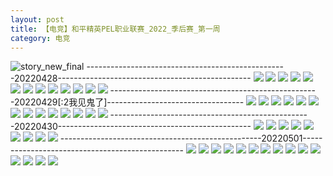 ```yaml
---
layout: post
title: 【电竞】和平精英PEL职业联赛_2022_季后赛_第一周
category: 电竞
---
```

![story_new_final](http://rab41f8zg.hd-bkt.clouddn.com/img/story_new_final_0322.png)
--------------------------------------------------20220428------------------------------------------------
![](http://ran7ztk3m.hd-bkt.clouddn.com/img/pel-220428-1.png)
![](http://ran7ztk3m.hd-bkt.clouddn.com/img/pel-220428-2.png)
![](http://ran7ztk3m.hd-bkt.clouddn.com/img/pel-220428-3.png)
![](http://ran7ztk3m.hd-bkt.clouddn.com/img/pel-220428-4.png)
![](http://ran7ztk3m.hd-bkt.clouddn.com/img/pel-220428-5.png)
![](http://ran7ztk3m.hd-bkt.clouddn.com/img/pel-220428-6.png)
![](http://ran7ztk3m.hd-bkt.clouddn.com/img/pel-220428-7.png)
![](http://ran7ztk3m.hd-bkt.clouddn.com/img/pel-220428-8.png)
![](http://ran7ztk3m.hd-bkt.clouddn.com/img/pel-220428-9.png)
![](http://ran7ztk3m.hd-bkt.clouddn.com/img/pel-220428-10.png)
![](http://ran7ztk3m.hd-bkt.clouddn.com/img/pel-220428-11.png)
![](http://ran7ztk3m.hd-bkt.clouddn.com/img/pel-220428-12.png)
![](http://ran7ztk3m.hd-bkt.clouddn.com/img/pel-220428-13.png)
----------------------------------------------------20220429[:2我见鬼了]----------------------------------
![](http://ran7ztk3m.hd-bkt.clouddn.com/img/pel-220429-14.jpg)
![](http://ran7ztk3m.hd-bkt.clouddn.com/img/pel-220429-1.png)
![](http://ran7ztk3m.hd-bkt.clouddn.com/img/pel-220429-2.png)
![](http://ran7ztk3m.hd-bkt.clouddn.com/img/pel-220429-3.png)
![](http://ran7ztk3m.hd-bkt.clouddn.com/img/pel-220429-4.png)
![](http://ran7ztk3m.hd-bkt.clouddn.com/img/pel-220429-5.png)
![](http://ran7ztk3m.hd-bkt.clouddn.com/img/pel-220429-6.png)
![](http://ran7ztk3m.hd-bkt.clouddn.com/img/pel-220429-7.png)
![](http://ran7ztk3m.hd-bkt.clouddn.com/img/pel-220429-8.png)
![](http://ran7ztk3m.hd-bkt.clouddn.com/img/pel-220429-9.png)
![](http://ran7ztk3m.hd-bkt.clouddn.com/img/pel-220429-10.png)
![](http://ran7ztk3m.hd-bkt.clouddn.com/img/pel-220429-11.png)
![](http://ran7ztk3m.hd-bkt.clouddn.com/img/pel-220429-12.png)
![](http://ran7ztk3m.hd-bkt.clouddn.com/img/pel-220429-13.png)
--------------------------------------------------20220430------------------------------------------------
![](http://ran7ztk3m.hd-bkt.clouddn.com/img/pel-220430-1.png)
![](http://ran7ztk3m.hd-bkt.clouddn.com/img/pel-220430-2.png)
![](http://ran7ztk3m.hd-bkt.clouddn.com/img/pel-220430-3.png)
![](http://ran7ztk3m.hd-bkt.clouddn.com/img/pel-220430-4.png)
![](http://ran7ztk3m.hd-bkt.clouddn.com/img/pel-220430-5.png)
![](http://ran7ztk3m.hd-bkt.clouddn.com/img/pel-220430-6.png)
![](http://ran7ztk3m.hd-bkt.clouddn.com/img/pel-220430-7.png)
![](http://ran7ztk3m.hd-bkt.clouddn.com/img/pel-220430-8.png)
![](http://ran7ztk3m.hd-bkt.clouddn.com/img/pel-220430-9.png)
--------------------------------------------------20220501------------------------------------------------
![](http://ran7ztk3m.hd-bkt.clouddn.com/img/pel-220501-1.jpg)
![](http://ran7ztk3m.hd-bkt.clouddn.com/img/pel-220501-2.jpg)
![](http://ran7ztk3m.hd-bkt.clouddn.com/img/pel-220501-3.jpg)
![](http://ran7ztk3m.hd-bkt.clouddn.com/img/pel-220501-4.jpg)
![](http://ran7ztk3m.hd-bkt.clouddn.com/img/pel-220501-5.jpg)
![](http://ran7ztk3m.hd-bkt.clouddn.com/img/pel-220501-6.jpg)
![](http://ran7ztk3m.hd-bkt.clouddn.com/img/pel-220501-7.jpg)
![](http://ran7ztk3m.hd-bkt.clouddn.com/img/pel-220501-8.jpg)
![](http://ran7ztk3m.hd-bkt.clouddn.com/img/pel-220501-9.jpg)
![](http://ran7ztk3m.hd-bkt.clouddn.com/img/pel-220501-10.jpg)
![](http://ran7ztk3m.hd-bkt.clouddn.com/img/pel-220501-11.jpg)
![](http://ran7ztk3m.hd-bkt.clouddn.com/img/pel-220501-12.jpg)
![](http://ran7ztk3m.hd-bkt.clouddn.com/img/pel-220501-13.jpg)
![](http://ran7ztk3m.hd-bkt.clouddn.com/img/pel-220501-14.jpg)
![](http://ran7ztk3m.hd-bkt.clouddn.com/img/pel-220501-15.jpg)
  




